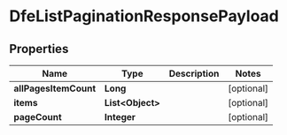 

# DfeListPaginationResponsePayload


## Properties

| Name | Type | Description | Notes |
|------------ | ------------- | ------------- | -------------|
|**allPagesItemCount** | **Long** |  |  [optional] |
|**items** | **List&lt;Object&gt;** |  |  [optional] |
|**pageCount** | **Integer** |  |  [optional] |



